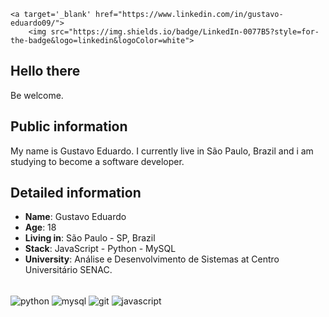  </div>
 
 
    
    <a target='_blank' href="https://www.linkedin.com/in/gustavo-eduardo09/">
        <img src="https://img.shields.io/badge/LinkedIn-0077B5?style=for-the-badge&logo=linkedin&logoColor=white">

   </a>
        
    
</div>

## Hello there

Be welcome.

## Public information

My name is Gustavo Eduardo. I currently live in São Paulo, Brazil and i am studying to become a software developer. 

## Detailed information

* **Name**: Gustavo Eduardo
* **Age**: 18
* **Living in**: São Paulo - SP, Brazil
* **Stack**: JavaScript - Python - MySQL 
* **University**: Análise e Desenvolvimento de Sistemas at Centro Universitário SENAC.

</div>

<div style="display: inline_block"><br> 
  <img align="center" alt="python" src="https://img.shields.io/badge/Python-14354C?style=for-the-badge&logo=python&logoColor=white">
  <img align="center" alt="mysql" src="https://img.shields.io/badge/MySQL-00000F?style=for-the-badge&logo=mysql&logoColor=white">
  <img align="center" alt="git" src="https://img.shields.io/badge/GIT-E44C30?style=for-the-badge&logo=git&logoColor=white">
  <img align="center" alt="javascript" src=https://img.shields.io/badge/JavaScript-323330?style=for-the-badge&logo=javascript&logoColor=F7DF1E>
  
  
 
 </div>
